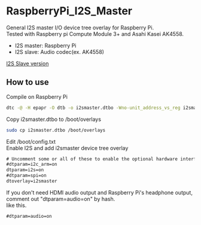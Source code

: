 # RaspberryPi_I2S_Master
General I2S master I/O device tree overlay for Raspberry Pi.  
Tested with Raspberry pi Compute Module 3+ and Asahi Kasei AK4558.

- I2S master: Raspberry Pi  
- I2S slave: Audio codec(ex. AK4558)  

[I2S Slave version](https://github.com/AkiyukiOkayasu/RaspberryPi_I2S_Slave)

## How to use  
Compile on Raspberry Pi  
```bash
dtc -@ -H epapr -O dtb -o i2smaster.dtbo -Wno-unit_address_vs_reg i2smaster.dts
```

Copy i2smaster.dtbo to /boot/overlays  
```bash
sudo cp i2smaster.dtbo /boot/overlays
```

Edit /boot/config.txt  
Enable I2S and add i2smaster device tree overlay  
```/boot/config.txt
# Uncomment some or all of these to enable the optional hardware interface
#dtparam=i2c_arm=on
dtparam=i2s=on
#dtparam=spi=on
dtoverlay=i2smaster
```

If you don't need HDMI audio output and Raspberry Pi's headphone output, comment out "dtparam=audio=on" by hash.  
like this.  
```/boot/config.txt
#dtparam=audio=on
```